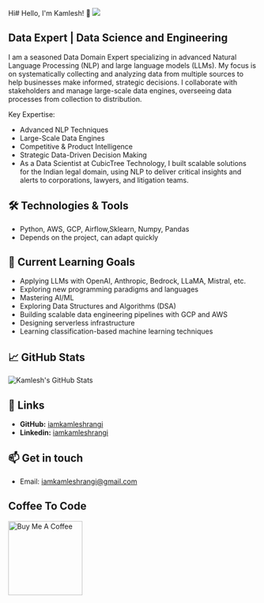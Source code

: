 Hi# Hello, I'm Kamlesh! 👋 ![](https://komarev.com/ghpvc/?username=iamkamleshrangi)

## Data Expert | Data Science and Engineering

I am a seasoned Data Domain Expert specializing in advanced Natural Language Processing (NLP) and large language models (LLMs). My focus is on systematically collecting and analyzing data from multiple sources to help businesses make informed, strategic decisions. I collaborate with stakeholders and manage large-scale data engines, overseeing data processes from collection to distribution.

Key Expertise:
- Advanced NLP Techniques
- Large-Scale Data Engines
- Competitive & Product Intelligence
- Strategic Data-Driven Decision Making
- As a Data Scientist at CubicTree Technology, I built scalable solutions for the Indian legal domain, using NLP to deliver critical insights and alerts to corporations, lawyers, and litigation teams.

## 🛠️ Technologies & Tools
- Python, AWS, GCP, Airflow,Sklearn, Numpy, Pandas
- Depends on the project, can adapt quickly 

## 🌱 Current Learning Goals

- Applying LLMs with OpenAI, Anthropic, Bedrock, LLaMA, Mistral, etc.
- Exploring new programming paradigms and languages
- Mastering AI/ML
- Exploring Data Structures and Algorithms (DSA)
- Building scalable data engineering pipelines with GCP and AWS
- Designing serverless infrastructure
- Learning classification-based machine learning techniques

## 📈 GitHub Stats

![Kamlesh's GitHub Stats](https://github-readme-stats.vercel.app/api?username=iamkamleshrangi&show_icons=true&hide_title=true&count_private=true&hide=prs&theme=dark)

## 🔗 Links
- **GitHub:** [iamkamleshrangi](https://github.com/iamkamleshrangi)
- **Linkedin:** [iamkamleshrangi](https://www.linkedin.com/in/iamkamleshrangi/)


## 📫 Get in touch

- Email: iamkamleshrangi@gmail.com

## Coffee To Code
<a href="https://www.buymeacoffee.com/iamkamleshrangi" target="_blank"><img src="https://cdn.buymeacoffee.com/buttons/v2/default-red.png" alt="Buy Me A Coffee" width="150" ></a>
